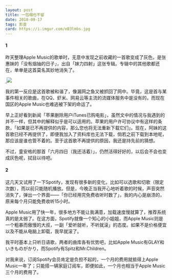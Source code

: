 ```yaml
---
layout: post
title: 一包烟也不留
date: 2018-09-17
tags: 影音
card: https://i.imgur.com/eB3lmbs.jpg
---
```


#### 1
昨天整理Apple Music的歌单时，无意中发现之前收藏的一首歌变成了灰色，是张惠妹的「没有烟抽的日子」，出自「妹力四射」这张专辑。专辑中的其他歌都还在，单单是这首莫名其妙地消失了。

<a href="https://i.imgur.com/u87nOFf.jpg" data-fancybox="smoke" data-caption="没有烟抽的日子">
​    <img src="https://i.imgur.com/u87nOFf.jpg">
</a>

我的第一反应是这首歌被和谐了，像漏网之鱼又被抓回了网中。毕竟，这是首与某事件相关的歌曲，在QQ、虾米、网易云等主流的流媒体服务中是没有的，而现在国区的Apple Music也难逃被下架的命运了。

早上正好看到新闻「苹果删除用户iTunes已购电影」，虽然文中的情况与我遇到的并不一样，但其中的解释似乎是可以适用的。苹果的用户许可协议中有这样的条款，「如果是已不再提供的内容，那么您也将无法重新下载它们」。现在，阿妹的这首歌已经不再提供了，即便我加入了资料库也无法下载，倘若之前下载到本地呢，那应该是谁也管不着的。至于这首歌不再提供的原因，我还是持先前的猜想。

不过，童安格的那首「六月四日（我还活着）」，仍然活得好好的，以后会不会也变成灰色呢，拭目以待吧。

#### 2
这几天又试用了一下Spotify，发现有很多新的变化，比如可以选歌和切歌（限定次数），而以前只能随机播放。但是，今晚正当我开心地听着歌的时候，声音突然消失了，弹出一个界面——「你已经用完免费收听时数了」，我的内心是崩溃的，原来每个月只能免费收听15小时。

Apple Music用了快一年，很多地方不能让我满意，加载速度慢就算了，推荐系统真的是太弱了。在这方面，Spotify就像一个知心的小姐姐，而Apple Music则是一个粗暴而傲慢的大叔，一副「爱听就听，不听就滚」的态度。如果不是价格便宜以及不能从电脑上卸载，我早就滚了。

我平时基本上只听日语歌，两者的曲库各有优势吧，比如Apple Music有GLAY和いきものがかり，而Spotify有Spitz和Mr.Children。

对我来说，订阅Spotify会员肯定是负担不起的，一个月的费用就抵得上Apple Music一年了；只能搭一辆家庭订阅车，即便如此，一个月也相当于Apple Music三个月的费用了。

